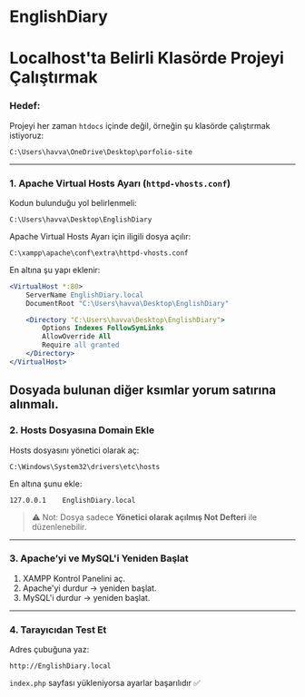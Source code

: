 # EnglishDiary


# Localhost'ta Belirli Klasörde Projeyi Çalıştırmak

### Hedef:

Projeyi her zaman `htdocs` içinde değil, örneğin şu klasörde çalıştırmak istiyoruz:

```
C:\Users\havva\OneDrive\Desktop\porfolio-site
```

---

### 1. Apache Virtual Hosts Ayarı (`httpd-vhosts.conf`)

Kodun bulunduğu yol belirlenmeli: 
```
C:\Users\havva\Desktop\EnglishDiary
```

Apache Virtual Hosts Ayarı için iligili dosya açılır:

```
C:\xampp\apache\conf\extra\httpd-vhosts.conf
```

En altına şu yapı eklenir:

```apache
<VirtualHost *:80>
    ServerName EnglishDiary.local
    DocumentRoot "C:\Users\havva\Desktop\EnglishDiary"

    <Directory "C:\Users\havva\Desktop\EnglishDiary">
        Options Indexes FollowSymLinks
        AllowOverride All
        Require all granted
    </Directory>
</VirtualHost>
```

Dosyada bulunan diğer ksımlar yorum satırına alınmalı.
---

### 2. Hosts Dosyasına Domain Ekle

Hosts dosyasını yönetici olarak aç:

```
C:\Windows\System32\drivers\etc\hosts
```

En altına şunu ekle:

```
127.0.0.1    EnglishDiary.local

```

> ⚠️ Not: Dosya sadece **Yönetici olarak açılmış Not Defteri** ile düzenlenebilir.

---

### 3. Apache’yi ve MySQL'i Yeniden Başlat

1. XAMPP Kontrol Panelini aç.
2. Apache'yi durdur → yeniden başlat.
3. MySQL'i durdur → yeniden başlat. 

---

### 4. Tarayıcıdan Test Et

Adres çubuğuna yaz:

```
http://EnglishDiary.local
```

`index.php` sayfası yükleniyorsa ayarlar başarılıdır ✅
